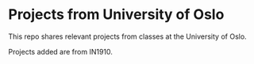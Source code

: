 # Projects from University of Oslo

This repo shares relevant projects from classes at the University of Oslo.

Projects added are from IN1910.

